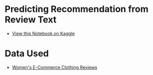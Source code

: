 # Predicting Recommendation from Review Text

* [View this Notebook on Kaggle](https://www.kaggle.com/shivam1600/predicting-recommendation-from-review-text/)

# Data Used 
* [Women's E-Commerce Clothing Reviews](https://www.kaggle.com/nicapotato/womens-ecommerce-clothing-reviews)

